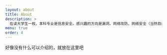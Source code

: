 ```yaml
---
layout: about
title: About
description: >
  在读大学生一枚，本科专业是信息安全。感兴趣的方向是漏洞、网络攻防、网络安全（当然目前是什么都不会）。
menu: true
order: 4
---
```


好像没有什么可以介绍的，就放在这里吧